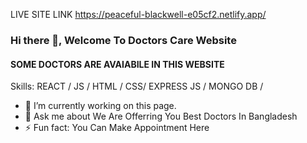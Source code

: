 LIVE SITE LINK 
https://peaceful-blackwell-e05cf2.netlify.app/

### Hi there 👋, Welcome To Doctors Care Website
#### SOME DOCTORS ARE AVAIABILE IN THIS WEBSITE

Skills:  REACT / JS / HTML / CSS/ EXPRESS JS / MONGO DB / 

- 🔭 I’m currently working on this page. 
- 💬 Ask me about We Are Offerring You Best Doctors In Bangladesh 
- ⚡ Fun fact: You Can Make Appointment Here




